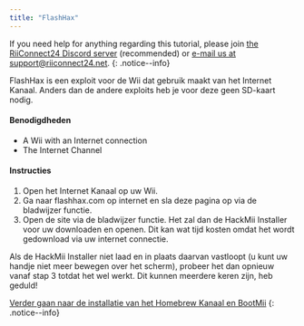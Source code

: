 ```yaml
---
title: "FlashHax"
---
```


If you need help for anything regarding this tutorial, please join [the RiiConnect24 Discord server](https://discord.gg/rc24) (recommended) or [e-mail us at support@riiconnect24.net](mailto:support@riiconnect24.net).
{: .notice--info}

FlashHax is een exploit voor de Wii dat gebruik maakt van het Internet Kanaal. Anders dan de andere exploits heb je voor deze geen SD-kaart nodig.

#### Benodigdheden

- A Wii with an Internet connection
- The Internet Channel

#### Instructies

1. Open het Internet Kanaal op uw Wii.
2. Ga naar flashhax.com op internet en sla deze pagina op via de bladwijzer functie.
3. Open de site via de bladwijzer functie. Het zal dan de HackMii Installer voor uw downloaden en openen. Dit kan wat tijd kosten omdat het wordt gedownload via uw internet connectie.

Als de HackMii Installer niet laad en in plaats daarvan vastloopt (u kunt uw handje niet meer bewegen over het scherm), probeer het dan opnieuw vanaf stap 3 totdat het wel werkt. Dit kunnen meerdere keren zijn, heb geduld!

[Verder gaan naar de installatie van het Homebrew Kanaal en BootMii](hbc)
{: .notice--info}
